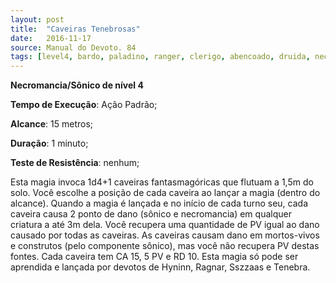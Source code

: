 ```yaml
---
layout: post
title:  "Caveiras Tenebrosas"
date:   2016-11-17
source: Manual do Devoto. 84
tags: [level4, bardo, paladino, ranger, clerigo, abencoado, druida, necromancia, sonico, tenebra, hyninn, ragnar, sszzas, padrao, metros, minuto, nenhum]
---
```


**Necromancia/Sônico de nível 4**

**Tempo de Execução**: Ação Padrão;

**Alcance**: 15 metros;

**Duração**: 1 minuto;

**Teste de Resistência**: nenhum;

Esta magia invoca 1d4+1 caveiras 
fantasmagóricas que flutuam a 1,5m do 
solo. Você escolhe a posição de cada caveira ao lançar a magia (dentro do alcance). Quando a magia é lançada e no início de cada turno seu, cada caveira causa 
2 ponto de dano (sônico e necromancia) 
em qualquer criatura a até 3m dela. Você 
recupera uma quantidade de PV igual ao 
dano causado por todas as caveiras. As 
caveiras causam dano em mortos-vivos 
e construtos (pelo componente sônico), 
mas você não recupera PV destas fontes. Cada caveira tem CA 15, 5 PV e RD 10. 
Esta magia só pode ser aprendida e lançada 
por devotos de Hyninn, Ragnar, Sszzaas 
e Tenebra.
